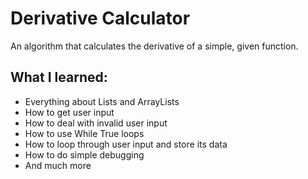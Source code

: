 # Derivative Calculator
An algorithm that calculates the derivative of a simple, given function.
## What I learned:
* Everything about Lists and ArrayLists
* How to get user input
* How to deal with invalid user input
* How to use While True loops
* How to loop through user input and store its data
* How to do simple debugging
* And much more
